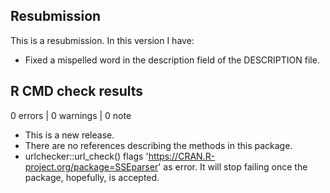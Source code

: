 ## Resubmission

This is a resubmission. In this version I have:

* Fixed a mispelled word in the description field of the DESCRIPTION file.

## R CMD check results

0 errors | 0 warnings | 0 note

* This is a new release.
* There are no references describing the methods in this package.
* urlchecker::url_check() flags 'https://CRAN.R-project.org/package=SSEparser' as error. It will stop failing once the package, hopefully, is accepted. 
